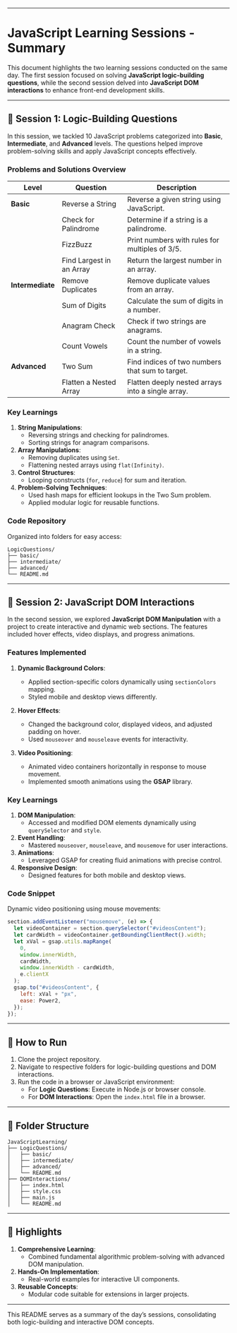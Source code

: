 
---

# **JavaScript Learning Sessions - Summary**

This document highlights the two learning sessions conducted on the same day. The first session focused on solving **JavaScript logic-building questions**, while the second session delved into **JavaScript DOM interactions** to enhance front-end development skills.

---

## **📂 Session 1: Logic-Building Questions**

In this session, we tackled 10 JavaScript problems categorized into **Basic**, **Intermediate**, and **Advanced** levels. The questions helped improve problem-solving skills and apply JavaScript concepts effectively.

### **Problems and Solutions Overview**

| **Level**         | **Question**                                | **Description**                                 |
|--------------------|--------------------------------------------|------------------------------------------------|
| **Basic**         | Reverse a String                           | Reverse a given string using JavaScript.       |
|                   | Check for Palindrome                       | Determine if a string is a palindrome.         |
|                   | FizzBuzz                                   | Print numbers with rules for multiples of 3/5. |
|                   | Find Largest in an Array                   | Return the largest number in an array.         |
| **Intermediate**  | Remove Duplicates                          | Remove duplicate values from an array.         |
|                   | Sum of Digits                              | Calculate the sum of digits in a number.       |
|                   | Anagram Check                              | Check if two strings are anagrams.             |
|                   | Count Vowels                               | Count the number of vowels in a string.        |
| **Advanced**      | Two Sum                                    | Find indices of two numbers that sum to target.|
|                   | Flatten a Nested Array                     | Flatten deeply nested arrays into a single array.|

### **Key Learnings**
1. **String Manipulations**:
   - Reversing strings and checking for palindromes.
   - Sorting strings for anagram comparisons.
2. **Array Manipulations**:
   - Removing duplicates using `Set`.
   - Flattening nested arrays using `flat(Infinity)`.
3. **Control Structures**:
   - Looping constructs (`for`, `reduce`) for sum and iteration.
4. **Problem-Solving Techniques**:
   - Used hash maps for efficient lookups in the Two Sum problem.
   - Applied modular logic for reusable functions.

### **Code Repository**
Organized into folders for easy access:
```plaintext
LogicQuestions/
├── basic/
├── intermediate/
├── advanced/
└── README.md
```

---

## **📂 Session 2: JavaScript DOM Interactions**

In the second session, we explored **JavaScript DOM Manipulation** with a project to create interactive and dynamic web sections. The features included hover effects, video displays, and progress animations.

### **Features Implemented**
1. **Dynamic Background Colors**:
   - Applied section-specific colors dynamically using `sectionColors` mapping.
   - Styled mobile and desktop views differently.

2. **Hover Effects**:
   - Changed the background color, displayed videos, and adjusted padding on hover.
   - Used `mouseover` and `mouseleave` events for interactivity.

3. **Video Positioning**:
   - Animated video containers horizontally in response to mouse movement.
   - Implemented smooth animations using the **GSAP** library.

### **Key Learnings**
1. **DOM Manipulation**:
   - Accessed and modified DOM elements dynamically using `querySelector` and `style`.
2. **Event Handling**:
   - Mastered `mouseover`, `mouseleave`, and `mousemove` for user interactions.
3. **Animations**:
   - Leveraged GSAP for creating fluid animations with precise control.
4. **Responsive Design**:
   - Designed features for both mobile and desktop views.

### **Code Snippet**
Dynamic video positioning using mouse movements:
```javascript
section.addEventListener("mousemove", (e) => {
  let videoContainer = section.querySelector("#videosContent");
  let cardWidth = videoContainer.getBoundingClientRect().width;
  let xVal = gsap.utils.mapRange(
    0,
    window.innerWidth,
    cardWidth,
    window.innerWidth - cardWidth,
    e.clientX
  );
  gsap.to("#videosContent", {
    left: xVal + "px",
    ease: Power2,
  });
});
```

---

## **🚀 How to Run**
1. Clone the project repository.
2. Navigate to respective folders for logic-building questions and DOM interactions.
3. Run the code in a browser or JavaScript environment:
   - For **Logic Questions**: Execute in Node.js or browser console.
   - For **DOM Interactions**: Open the `index.html` file in a browser.

---

## **📂 Folder Structure**

```plaintext
JavaScriptLearning/
├── LogicQuestions/
│   ├── basic/
│   ├── intermediate/
│   ├── advanced/
│   └── README.md
├── DOMInteractions/
│   ├── index.html
│   ├── style.css
│   ├── main.js
│   └── README.md
```

---

## **🌟 Highlights**
1. **Comprehensive Learning**:
   - Combined fundamental algorithmic problem-solving with advanced DOM manipulation.
2. **Hands-On Implementation**:
   - Real-world examples for interactive UI components.
3. **Reusable Concepts**:
   - Modular code suitable for extensions in larger projects.

---

This README serves as a summary of the day’s sessions, consolidating both logic-building and interactive DOM concepts.